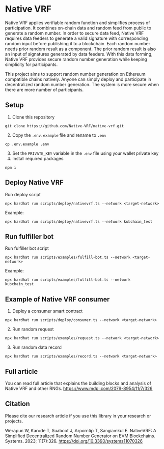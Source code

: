 # Native VRF

Native VRF applies verifiable random function and simplifies process of participation. It combines on-chain data and random feed from public to generate a random number. In order to secure data feed, Native VRF requires data feeders to generate a valid signature with corresponding random input before publishing it to a blockchain. Each random number needs prior random result as a component. The prior random result is also an input of signatures generated by data feeders. With this data forming, Native VRF provides secure random number generation while keeping simplicity for participants.

This project aims to support random number generation on Ethereum compatible chains natively. Anyone can simply deploy and participate in decentralized random number generation. The system is more secure when there are more number of participants.

## Setup
1. Clone this repository
```shell
git clone https://github.com/Native-VRF/native-vrf.git
```
2. Copy the `.env.example` file and rename to `.env`
```shell
cp .env.example .env
```
3. Set the `PRIVATE_KEY` variable in the `.env` file using your wallet private key
4. Install required packages
```shell
npm i
```

## Deploy Native VRF
Run deploy script
```shell
npx hardhat run scripts/deploy/nativevrf.ts --network <target-network>
```
Example:
```shell
npx hardhat run scripts/deploy/nativevrf.ts --network kubchain_test
```

## Run fulfiller bot
Run fulfiller bot script
```shell
npx hardhat run scripts/examples/fulfill-bot.ts --network <target-network>
```
Example:
```shell
npx hardhat run scripts/examples/fulfill-bot.ts --network kubchain_test
```

## Example of Native VRF consumer
1. Deploy a consumer smart contract
```shell
npx hardhat run scripts/deploy/consumer.ts --network <target-network>
```
2. Run random request
```shell
npx hardhat run scripts/examples/request.ts --network <target-network>
```
3. Run random data record
```shell
npx hardhat run scripts/examples/record.ts --network <target-network>
```

## Full article
You can read full article that explains the building blocks and analysis of Native VRF and other RNGs. https://www.mdpi.com/2079-8954/11/7/326 

## Citation
Please cite our research article if you use this library in your research or projects.

Werapun W, Karode T, Suaboot J, Arporntip T, Sangiamkul E. NativeVRF: A Simplified Decentralized Random Number Generator on EVM Blockchains. Systems. 2023; 11(7):326. https://doi.org/10.3390/systems11070326